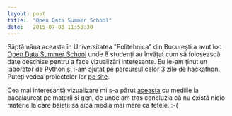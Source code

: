 ```yaml
---
layout: post
title:  "Open Data Summer School"
date:   2015-07-03 11:58:30
---
```


Săptămâna aceasta în Universitatea "Politehnica" din București a avut loc [Open Data Summer School](http://opendata.rosedu.org/) unde 8 studenți au învățat cum să folosească date deschise pentru a face vizualizări interesante. Eu le-am ținut un laborator de Python și i-am ajutat pe parcursul celor 3 zile de hackathon. Puteți vedea proiectelor lor [pe site](http://opendata.rosedu.org/).

Cea mai interesantă vizualizare mi s-a părut [aceasta](http://opendata.rosedu.org/projects/bac-populatie) cu mediile la bacalaureat pe materii și gen, de unde am tras concluzia că nu există nicio materie la care băieții să aibă media mai mare ca fetele. :-(
